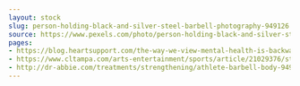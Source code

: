 ```yaml
---
layout: stock
slug: person-holding-black-and-silver-steel-barbell-photography-949126
source: https://www.pexels.com/photo/person-holding-black-and-silver-steel-barbell-photography-949126/
pages:
- https://blog.heartsupport.com/the-way-we-view-mental-health-is-backwards-and-absurd-f36177214a1d
- https://www.cltampa.com/arts-entertainment/sports/article/21029376/st-petersburg-crossfit-woman-writes-basic-guide-for-newbies
- http://dr-abbie.com/treatments/strengthening/athlete-barbell-body-949126/
---
```

